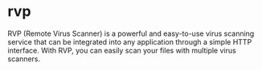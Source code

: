# rvp
RVP (Remote Virus Scanner) is a powerful and easy-to-use virus scanning service that can be integrated into any application through a simple HTTP interface. With RVP, you can easily scan your files with multiple virus scanners.
